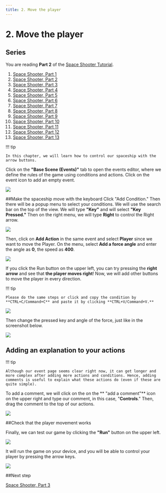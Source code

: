 ```yaml
---
title: 2. Move the player
---
```

# 2. Move the player

## Series

You are reading **Part 2** of the [Space Shooter Tutorial](/gdevelop5/tutorials/space-shooter).

1. [Space Shooter, Part 1](/gdevelop5/tutorials/space-shooter)
2. [Space Shooter, Part 2](/gdevelop5/tutorials/space-shooter/2-move-player)
3. [Space Shooter, Part 3](/gdevelop5/tutorials/space-shooter/3-shoot-and-health)
4. [Space Shooter, Part 4](/gdevelop5/tutorials/space-shooter/4-background-and-camera)
5. [Space Shooter, Part 5](/gdevelop5/tutorials/space-shooter/5-enemies)
6. [Space Shooter, Part 6](/gdevelop5/tutorials/space-shooter/6-enemy-mechanics)
7. [Space Shooter, Part 7](/gdevelop5/tutorials/space-shooter/7-meteors)
8. [Space Shooter, Part 8](/gdevelop5/tutorials/space-shooter/8-powerups)
9. [Space Shooter, Part 9](/gdevelop5/tutorials/space-shooter/9-ui)
10. [Space Shooter, Part 10](/gdevelop5/tutorials/space-shooter/10-sound-effects-music)
11. [Space Shooter, Part 11](/gdevelop5/tutorials/space-shooter/11-visual-effects)
12. [Space Shooter, Part 12](/gdevelop5/tutorials/space-shooter/12-levels)
13. [Space Shooter, Part 13](/gdevelop5/tutorials/space-shooter/13-main-menu)

!!! tip

    In this chapter, we will learn how to control our spaceship with the arrow buttons.

Click on the **"Base Scene (Events)"** tab to open the events editor, where we define the rules of the game using conditions and actions. Click on the event icon to add an empty event.

![](/gdevelop5/tutorials/space-shooter/space-shooter-open-events-2.gif)

##Make the spaceship move with the keyboard
Click "Add Condition." Then there will be a popup menu to select your conditions. We will use the search bar on the top of the view. We will type **"Key"** and will select **"Key Pressed."** Then on the right menu, we will type **Right** to control the Right arrow.

![](/gdevelop5/tutorials/space-shooter/space-shooter-add-condition.gif)

Then, click on **Add Action** in the same event and select **Player** since we want to move the Player. On the menu, select **Add a force angle** and enter the angle as **0**, the speed as **400**.

![](/gdevelop5/tutorials/space-shooter/space-shooter-add-action.gif)

If you click the Run button on the upper left, you can try pressing the **right arrow** and see that **the player moves right**! Now, we will add other buttons to move the player in every direction.

!!! tip

    Please do the same steps or click and copy the condition by **CTRL+C/Command+C** and paste it by clicking **CTRL+V/Command+V.**

![](/gdevelop5/tutorials/space-shooter/space-shooter-copy-action.gif)

Then change the pressed key and angle of the force, just like in the screenshot below.

![](/gdevelop5/tutorials/space-shooter/space-shooter-move-all-events.png)

## Adding an explanation to your actions

!!! tip

    Although our event page seems clear right now, it can get longer and more complex after adding more actions and conditions. Hence, adding comments is useful to explain what these actions do (even if these are quite simple).

To add a comment, we will click on the on the ** "add a comment"** icon on the upper right and type our comment, in this case, "**Controls**." Then, drag the comment to the top of our actions.

![](/gdevelop5/tutorials/space-shooter/space-shooter-comment.gif)

##Check that the player movement works

Finally, we can test our game by clicking the **"Run"** button on the upper left.

![](/gdevelop5/tutorials/space-shooter/space-shooter-play-game.png)

It will run the game on your device, and you will be able to control your player by pressing the arrow keys.

![](/gdevelop5/tutorials/space-shooter/space-shooter-move-player-demo.gif)

##Next step

[Space Shooter, Part 3](/gdevelop5/tutorials/space-shooter/3-shoot-and-health)



